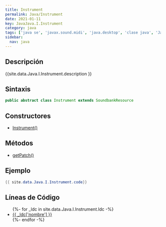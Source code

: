 ```yaml
---
title: Instrument
permalink: Java/Instrument
date: 2021-01-11
key: JavaJava.I.Instrument
category: java
tags: ['java se', 'javax.sound.midi', 'java.desktop', 'clase java', 'Java 1.0']
sidebar: 
  nav: java
---
```


## Descripción
{{site.data.Java.I.Instrument.description }}

## Sintaxis
~~~java
public abstract class Instrument extends SoundbankResource
~~~

## Constructores
* [Instrument()](/Java/Instrument/Instrument/)

## Métodos
* [getPatch()](/Java/Instrument/getPatch)

## Ejemplo
~~~java
{{ site.data.Java.I.Instrument.code}}
~~~

## Líneas de Código
<ul>
{%- for _ldc in site.data.Java.I.Instrument.ldc -%}
   <li>
       <a href="{{_ldc['url'] }}">{{ _ldc['nombre'] }}</a>
   </li>
{%- endfor -%}
</ul>
